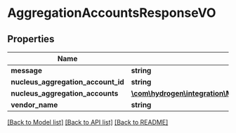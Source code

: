 # AggregationAccountsResponseVO

## Properties
Name | Type | Description | Notes
------------ | ------------- | ------------- | -------------
**message** | **string** |  | [optional] 
**nucleus_aggregation_account_id** | **string** |  | [optional] 
**nucleus_aggregation_accounts** | [**\com\hydrogen\integration\Model\AggregationAccountResponseInternalObjectVO[]**](AggregationAccountResponseInternalObjectVO.md) |  | [optional] 
**vendor_name** | **string** |  | [optional] 

[[Back to Model list]](../README.md#documentation-for-models) [[Back to API list]](../README.md#documentation-for-api-endpoints) [[Back to README]](../README.md)


